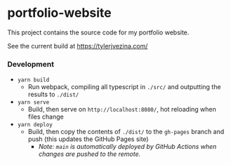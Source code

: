 # portfolio-website

This project contains the source code for my portfolio website.

See the current build at https://tylerjvezina.com/

### Development

- `yarn build`
  - Run webpack, compiling all typescript in `./src/` and outputting the results to `./dist/`
- `yarn serve`
  - Build, then serve on `http://localhost:8080/`, hot reloading when files change
- `yarn deploy`
  - Build, then copy the contents of `./dist/` to the `gh-pages` branch and push (this updates the GitHub Pages site)
    - *Note: `main` is automatically deployed by GitHub Actions when changes are pushed to the remote.*